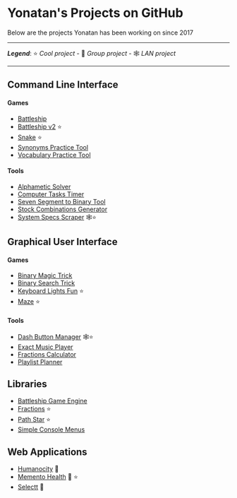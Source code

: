 # Yonatan's Projects on GitHub

Below are the projects Yonatan has been working on since 2017

---

***Legend***: ⭐ *Cool project* - 🏢 *Group project* - 🕸️ *LAN project*

---

## Command Line Interface

#### Games

* [Battleship](https://github.com/yonimn2000/command-line-battleship "A command line Battleship game")
* [Battleship v2](https://github.com/yonimn2000/command-line-battleship-v2 "An improved version of my command line Battleship game") ⭐
* [Snake](https://github.com/yonimn2000/command-line-snake "A simple command line Snake game with both manual and automatic players.") ⭐
* [Synonyms Practice Tool](https://github.com/yonimn2000/command-line-synonyms-practice-tool "A simple command line synonyms practice tool.")
* [Vocabulary Practice Tool](https://github.com/yonimn2000/command-line-vocabulary-practice-tool "A simple command line vocabulary practice tool.")

#### Tools

* [Alphametic Solver](https://github.com/yonimn2000/alphametic-solver "A simple tool to solve alphametic puzzles using brute force.")
* [Computer Tasks Timer](https://github.com/yonimn2000/computer-tasks-timer "A tool to easily set timer for your computer to lock, shutdown, restart, etc.")
* [Seven Segment to Binary Tool](https://github.com/yonimn2000/seven-segment-to-binary-tool "Easily visualize and export custom combinations of segments.")
* [Stock Combinations Generator](https://github.com/yonimn2000/stock-combinations-generator "A simple tool to get the best combinations of stocks such that the least amount of change is left from the trade.")
* [System Specs Scraper](https://github.com/yonimn2000/system-specs-scraper "Easily get the specs of all Windows computers on your network.") 🕸️⭐

## Graphical User Interface

#### Games

* [Binary Magic Trick](https://github.com/yonimn2000/binary-magic-trick "A simple game to guess a number a user thinks of with log2(n) cards.")
* [Binary Search Trick](https://github.com/yonimn2000/binary-search-trick "A simple game to guess a number a user thinks of with log2(n) steps.")
* [Keyboard Lights Fun](https://github.com/yonimn2000/keyboard-lights-fun "A simple tool to toggle Num, Caps, and Scroll lock lights on the keyboard in different patterns.") ⭐
* [Maze](https://github.com/yonimn2000/maze "Maze generator and solver that use backtracking.") ⭐

#### Tools

* [Dash Button Manager](https://github.com/yonimn2000/dash-button-manager "A tool and a library to trigger custom, user defined actions upon pressing an Amazon Dash Button.") 🕸️⭐
* [Exact Music Player](https://github.com/yonimn2000/exact-music-player "Adjusts the playlist to finish playing the last song at exactly the specified time.")
* [Fractions Calculator](https://github.com/yonimn2000/fractions-calculator "A simple tool for math with fractions and more.")
* [Playlist Planner](https://github.com/yonimn2000/playlist-planner "A simple tool to create music playlists of exact durations.")

## Libraries

* [Battleship Game Engine](https://github.com/yonimn2000/battleship-game-engine "The core of the Battleship game")
* [Fractions](https://github.com/yonimn2000/fractions "A simple library to work with fractions and repeating decimal numbers.") ⭐
* [Path Star](https://github.com/yonimn2000/path-star "A simple library that uses the A* path finding algorithm to find paths on 2D grids.") ⭐
* [Simple Console Menus](https://github.com/yonimn2000/simple-console-menus)

## Web Applications

* [Humanocity](https://github.com/yonimn2000/humanocity-client "A human resources web application") 🏢
* [Memento Health](https://github.com/yonimn2000/Memento-Health "Memento Health is an easy-to-use and secure web application dedicated to creating fully customizable forms to be used by healthcare professionals to assist in gathering, analyzing, and managing patient data.") 🏢 ⭐
* [Selectt](https://github.com/yonimn2000/Selectt "A simple anonymous polling web application.") 🏢
